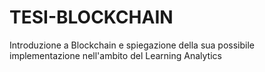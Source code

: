 # TESI-BLOCKCHAIN
Introduzione a Blockchain e spiegazione della sua possibile implementazione nell'ambito del Learning Analytics

